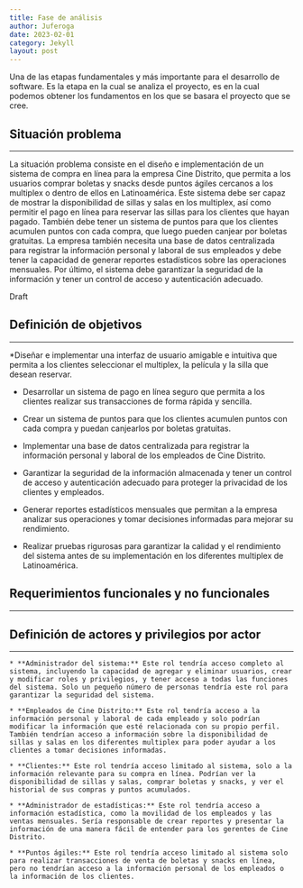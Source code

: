 ```yaml
---
title: Fase de análisis
author: Juferoga
date: 2023-02-01
category: Jekyll
layout: post
---
```


Una de las etapas fundamentales y más importante para el desarrollo de software. Es la etapa en la cual se analiza el proyecto, es en la cual podemos obtener los fundamentos en los que se basara el proyecto que se cree.


## Situación problema
--- 

La situación problema consiste en el diseño e implementación de un sistema de compra en línea para la empresa Cine Distrito, que permita a los usuarios comprar boletas y snacks desde puntos ágiles cercanos a los multiplex o dentro de ellos en Latinoamérica. Este sistema debe ser capaz de mostrar la disponibilidad de sillas y salas en los multiplex, así como permitir el pago en línea para reservar las sillas para los clientes que hayan pagado. También debe tener un sistema de puntos para que los clientes acumulen puntos con cada compra, que luego pueden canjear por boletas gratuitas. La empresa también necesita una base de datos centralizada para registrar la información personal y laboral de sus empleados y debe tener la capacidad de generar reportes estadísticos sobre las operaciones mensuales. Por último, el sistema debe garantizar la seguridad de la información y tener un control de acceso y autenticación adecuado.

<!-- ## Problemáticas empresariales
--- 

Draft
## Métodos de recolección de la información
--- 
-->

Draft

## Definición de objetivos
--- 

*Diseñar e implementar una interfaz de usuario amigable e intuitiva que permita a los clientes seleccionar el multiplex, la película y la silla que desean reservar.

*  Desarrollar un sistema de pago en línea seguro que permita a los clientes realizar sus transacciones de forma rápida y sencilla.

*  Crear un sistema de puntos para que los clientes acumulen puntos con cada compra y puedan canjearlos por boletas gratuitas.

*  Implementar una base de datos centralizada para registrar la información personal y laboral de los empleados de Cine Distrito.

*  Garantizar la seguridad de la información almacenada y tener un control de acceso y autenticación adecuado para proteger la privacidad de los clientes y empleados.

*  Generar reportes estadísticos mensuales que permitan a la empresa analizar sus operaciones y tomar decisiones informadas para mejorar su rendimiento.

*  Realizar pruebas rigurosas para garantizar la calidad y el rendimiento del sistema antes de su implementación en los diferentes multiplex de Latinoamérica.


## Requerimientos funcionales y no funcionales
--- 



## Definición de actores y privilegios por actor
--- 

    * **Administrador del sistema:** Este rol tendría acceso completo al sistema, incluyendo la capacidad de agregar y eliminar usuarios, crear y modificar roles y privilegios, y tener acceso a todas las funciones del sistema. Solo un pequeño número de personas tendría este rol para garantizar la seguridad del sistema.

    * **Empleados de Cine Distrito:** Este rol tendría acceso a la información personal y laboral de cada empleado y solo podrían modificar la información que esté relacionada con su propio perfil. También tendrían acceso a información sobre la disponibilidad de sillas y salas en los diferentes multiplex para poder ayudar a los clientes a tomar decisiones informadas.

    * **Clientes:** Este rol tendría acceso limitado al sistema, solo a la información relevante para su compra en línea. Podrían ver la disponibilidad de sillas y salas, comprar boletas y snacks, y ver el historial de sus compras y puntos acumulados.

    * **Administrador de estadísticas:** Este rol tendría acceso a información estadística, como la movilidad de los empleados y las ventas mensuales. Sería responsable de crear reportes y presentar la información de una manera fácil de entender para los gerentes de Cine Distrito.

    * **Puntos ágiles:** Este rol tendría acceso limitado al sistema solo para realizar transacciones de venta de boletas y snacks en línea, pero no tendrían acceso a la información personal de los empleados o la información de los clientes.